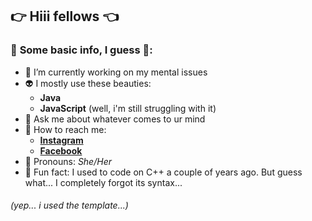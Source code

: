 ## 👉 Hiii fellows 👈


### 🦄 **Some basic info, I guess** 🦄:

- 🤍 I’m currently working on my mental issues
- 👽 I mostly use these beauties:
  - **Java**
  - **JavaScript** (well, i'm still struggling with it)
- 💬 Ask me about whatever comes to ur mind
- 🌸 How to reach me: 
  - [**Instagram**](https://instagram.com/nianancheva)
  - [**Facebook**](https://facebook.com/niaplnan)
- 🍭 Pronouns: *She/Her*
- 🐋 Fun fact: I used to code on C++ a couple of years ago. But guess what... I completely forgot its syntax...
###### (yep... i used the template...)
